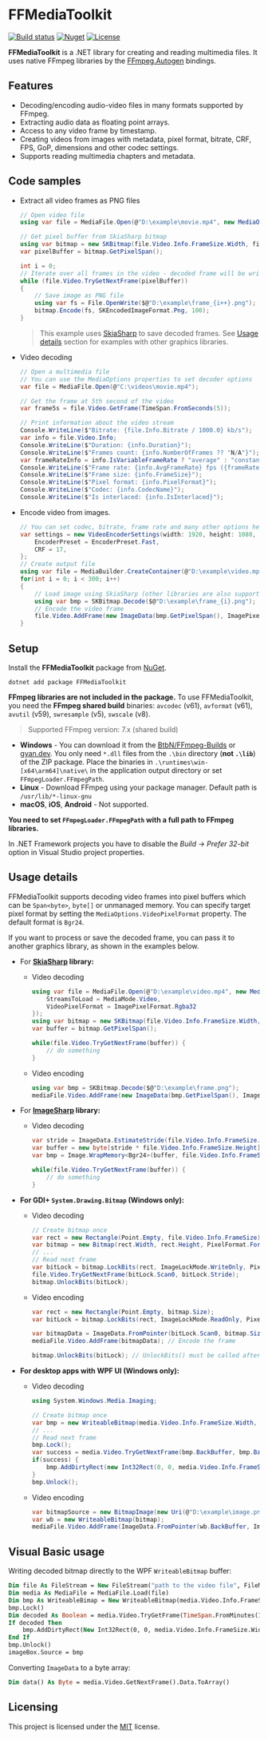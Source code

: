 # FFMediaToolkit

[![Build status](https://ci.appveyor.com/api/projects/status/9vaaqchtx1d5nldj?svg=true)](https://ci.appveyor.com/project/radek-k/ffmediatoolkit) [![Nuget](https://img.shields.io/nuget/v/FFMediaToolkit.svg)](https://www.nuget.org/packages/FFMediaToolkit/)
[![License](https://img.shields.io/github/license/radek-k/FFMediaToolkit.svg)](https://github.com/radek-k/FFMediaToolkit/blob/master/LICENSE)

**FFMediaToolkit** is a .NET library for creating and reading multimedia files. It uses native FFmpeg libraries by the [FFmpeg.Autogen](https://github.com/Ruslan-B/FFmpeg.AutoGen) bindings.

## Features

- Decoding/encoding audio-video files in many formats supported by FFmpeg.
- Extracting audio data as floating point arrays.
- Access to any video frame by timestamp.
- Creating videos from images with metadata, pixel format, bitrate, CRF, FPS, GoP, dimensions and other codec settings.
- Supports reading multimedia chapters and metadata.

## Code samples

- Extract all video frames as PNG files
 
    ```c#
    // Open video file
    using var file = MediaFile.Open(@"D:\example\movie.mp4", new MediaOptions() { VideoPixelFormat = ImagePixelFormat.Rgba32 });
    
    // Get pixel buffer from SkiaSharp bitmap
    using var bitmap = new SKBitmap(file.Video.Info.FrameSize.Width, file.Video.Info.FrameSize.Height, SKColorType.Rgba8888, SKAlphaType.Unpremul);
    var pixelBuffer = bitmap.GetPixelSpan();

    int i = 0;
    // Iterate over all frames in the video - decoded frame will be written to the buffer
    while (file.Video.TryGetNextFrame(pixelBuffer))
    {
        // Save image as PNG file
        using var fs = File.OpenWrite($@"D:\example\frame_{i++}.png");
        bitmap.Encode(fs, SKEncodedImageFormat.Png, 100);
    }
    ```
    >This example uses [SkiaSharp](https://github.com/mono/SkiaSharp) to save decoded frames. See [Usage details](#usage-details) section for examples with other graphics libraries.
  

- Video decoding
  
    ```c#
    // Open a multimedia file
    // You can use the MediaOptions properties to set decoder options
    var file = MediaFile.Open(@"C:\videos\movie.mp4");
    
    // Get the frame at 5th second of the video
    var frame5s = file.Video.GetFrame(TimeSpan.FromSeconds(5));
    
    // Print information about the video stream
    Console.WriteLine($"Bitrate: {file.Info.Bitrate / 1000.0} kb/s");
    var info = file.Video.Info;
    Console.WriteLine($"Duration: {info.Duration}");
    Console.WriteLine($"Frames count: {info.NumberOfFrames ?? "N/A"}");
    var frameRateInfo = info.IsVariableFrameRate ? "average" : "constant";
    Console.WriteLine($"Frame rate: {info.AvgFrameRate} fps ({frameRateInfo})");
    Console.WriteLine($"Frame size: {info.FrameSize}");
    Console.WriteLine($"Pixel format: {info.PixelFormat}");
    Console.WriteLine($"Codec: {info.CodecName}");
    Console.WriteLine($"Is interlaced: {info.IsInterlaced}");
    ```

- Encode video from images.
  
    ```c#
    // You can set codec, bitrate, frame rate and many other options here
    var settings = new VideoEncoderSettings(width: 1920, height: 1080, framerate: 30, codec: VideoCodec.H264) {
        EncoderPreset = EncoderPreset.Fast,
        CRF = 17,
    };
    // Create output file
    using var file = MediaBuilder.CreateContainer(@"D:\example\video.mp4").WithVideo(settings).Create();
    for(int i = 0; i < 300; i++)
    {
        // Load image using SkiaSharp (other libraries are also supported if provide access to pixel buffer)
        using var bmp = SKBitmap.Decode($@"D:\example\frame_{i}.png");
        // Encode the video frame
        file.Video.AddFrame(new ImageData(bmp.GetPixelSpan(), ImagePixelFormat.Rgba32, bmp.Width, bmp.Height));
    }
    ```

## Setup

Install the **FFMediaToolkit** package from [NuGet](https://www.nuget.org/packages/FFMediaToolkit/).

```shell
dotnet add package FFMediaToolkit
```


**FFmpeg libraries are not included in the package.** To use FFMediaToolkit, you need the **FFmpeg shared build** binaries: `avcodec` (v61), `avformat` (v61), `avutil` (v59), `swresample` (v5), `swscale` (v8).

> Supported FFmpeg version: 7.x (shared build)

- **Windows** - You can download it from the [BtbN/FFmpeg-Builds](https://github.com/BtbN/FFmpeg-Builds/releases) or [gyan.dev](https://www.gyan.dev/ffmpeg/builds/). You only need `*.dll` files from the `.\bin` directory (**not `.\lib`**) of the ZIP package. Place the binaries in `.\runtimes\win-[x64\arm64]\native\` in the application output directory or set `FFmpegLoader.FFmpegPath`.
- **Linux** - Download FFmpeg using your package manager. Default path is `/usr/lib/*-linux-gnu`
- **macOS**, **iOS**, **Android** - Not supported.

**You need to set `FFmpegLoader.FFmpegPath` with a full path to FFmpeg libraries.**

In .NET Framework projects you have to disable the *Build* -> *Prefer 32-bit* option in Visual Studio project properties.

## Usage details

FFMediaToolkit supports decoding video frames into pixel buffers which can be `Span<byte>`, `byte[]` or unmanaged memory. You can specify target pixel format by setting the `MediaOptions.VideoPixelFormat` property. The default format is `Bgr24`.

If you want to process or save the decoded frame, you can pass it to another graphics library, as shown in the examples below.

- For **[SkiaSharp](https://github.com/mono/SkiaSharp) library:**
    - Video decoding
      ```c#
      using var file = MediaFile.Open(@"D:\example\video.mp4", new MediaOptions() {
          StreamsToLoad = MediaMode.Video, 
          VideoPixelFormat = ImagePixelFormat.Rgba32
      });
      using var bitmap = new SKBitmap(file.Video.Info.FrameSize.Width, file.Video.Info.FrameSize.Height, SKColorType.Rgba8888, SKAlphaType.Unpremul);
      var buffer = bitmap.GetPixelSpan();
      
      while(file.Video.TryGetNextFrame(buffer)) {
          // do something
      }
      ```
  - Video encoding
    ```c#
    using var bmp = SKBitmap.Decode($@"D:\example\frame.png");
    mediaFile.Video.AddFrame(new ImageData(bmp.GetPixelSpan(), ImagePixelFormat.Rgba32, bmp.Width, bmp.Height));
    ```

- For **[ImageSharp](https://github.com/SixLabors/ImageSharp) library:**
  - Video decoding
    ```c#
    var stride = ImageData.EstimateStride(file.Video.Info.FrameSize.Width, ImagePixelFormat.Bgr24);
    var buffer = new byte[stride * file.Video.Info.FrameSize.Height];
    var bmp = Image.WrapMemory<Bgr24>(buffer, file.Video.Info.FrameSize.Width, file.Video.Info.FrameSize.Height);
    
    while(file.Video.TryGetNextFrame(buffer)) {
        // do something
    }
    ```

- **For GDI+ `System.Drawing.Bitmap` (Windows only):**
  - Video decoding
      ```c#
      // Create bitmap once
      var rect = new Rectangle(Point.Empty, file.Video.Info.FrameSize);
      var bitmap = new Bitmap(rect.Width, rect.Height, PixelFormat.Format24bppRgb);
      // ...
      // Read next frame
      var bitLock = bitmap.LockBits(rect, ImageLockMode.WriteOnly, PixelFormat.Format24bppRgb);
      file.Video.TryGetNextFrame(bitLock.Scan0, bitLock.Stride);
      bitmap.UnlockBits(bitLock);
      ```
  - Video encoding
    ```c#
    var rect = new Rectangle(Point.Empty, bitmap.Size);
    var bitLock = bitmap.LockBits(rect, ImageLockMode.ReadOnly, PixelFormat.Format24bppRgb);
    
    var bitmapData = ImageData.FromPointer(bitLock.Scan0, bitmap.Size, ImagePixelFormat.Bgr24);
    mediaFile.Video.AddFrame(bitmapData); // Encode the frame
    
    bitmap.UnlockBits(bitLock); // UnlockBits() must be called after encoding the frame
    ```
  
- **For desktop apps with WPF UI (Windows only):**
  - Video decoding 
  
      ```c#
      using System.Windows.Media.Imaging;
      
    // Create bitmap once
    var bmp = new WriteableBitmap(media.Video.Info.FrameSize.Width, media.Video.Info.FrameSize.Height, 96, 96, PixelFormats.Bgr24, null);
    // ...
    // Read next frame
    bmp.Lock();
    var success = media.Video.TryGetNextFrame(bmp.BackBuffer, bmp.BackBufferStride);
    if(success) {
          bmp.AddDirtyRect(new Int32Rect(0, 0, media.Video.Info.FrameSize.Width, media.Video.Info.FrameSize.Height));
    }
    bmp.Unlock();
    ```
  - Video encoding
    ```c#
    var bitmapSource = new BitmapImage(new Uri(@"D:\example\image.png"));
    var wb = new WriteableBitmap(bitmap);
    mediaFile.Video.AddFrame(ImageData.FromPointer(wb.BackBuffer, ImagePixelFormat.Bgra32, wb.PixelWidth, wb.PixelHeight));
      ```

## Visual Basic usage
Writing decoded bitmap directly to the WPF `WriteableBitmap` buffer:
````vb
Dim file As FileStream = New FileStream("path to the video file", FileMode.Open, FileAccess.Read)
Dim media As MediaFile = MediaFile.Load(file)
Dim bmp As WriteableBimap = New WriteableBitmap(media.Video.Info.FrameSize.Width, media.Video.Info.FrameSize.Height, 96, 96, PixelFormats.Bgr24, Nothing)
bmp.Lock()
Dim decoded As Boolean = media.Video.TryGetFrame(TimeSpan.FromMinutes(1), bmp.BackBuffer, bmp.BackBufferStride)
If decoded Then
    bmp.AddDirtyRect(New Int32Rect(0, 0, media.Video.Info.FrameSize.Width, media.Video.Info.FrameSize.Height))
End If
bmp.Unlock()
imageBox.Source = bmp
````
Converting `ImageData` to a byte array:
````vb
Dim data() As Byte = media.Video.GetNextFrame().Data.ToArray()
````
## Licensing

This project is licensed under the [MIT](https://github.com/radek-k/FFMediaToolkit/blob/master/LICENSE) license.
